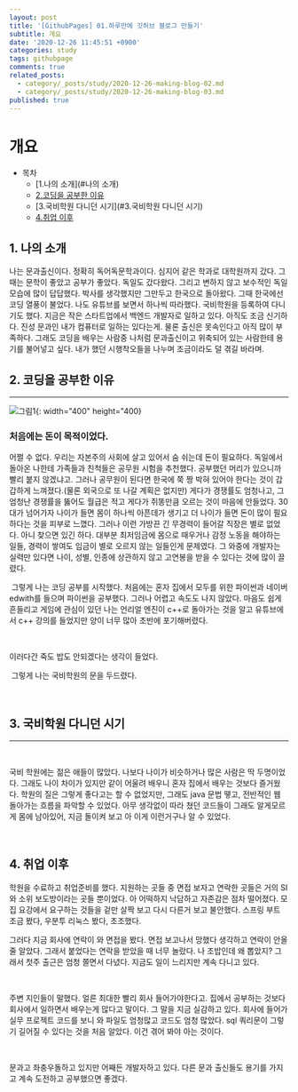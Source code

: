 ```yaml
---
layout: post
title: '[GithubPages] 01.하루만에 깃허브 블로그 만들기'
subtitle: 개요
date: '2020-12-26 11:45:51 +0900'
categories: study
tags: githubpage
comments: true
related_posts:
  - category/_posts/study/2020-12-26-making-blog-02.md
  - category/_posts/study/2020-12-26-making-blog-03.md
published: true
---
```


# 개요

- 목차
    - [1.나의 소개](#나의 소개)
    - [2.코딩을 공부한 이유](#2.동기)
    - [3.국비학원 다니던 시기](#3.국비학원 다니던 시기)
    - [4.취업 이후 ](#4.취업)

## 1. 나의 소개

나는 문과출신이다. 정확히 독어독문학과이다. 심지어 같은 학과로 대학원까지 갔다. 그때는 문학이 좋았고 공부가 좋았다. 독일도 갔다왔다. 그리고 변하지 않고 보수적인 독일 모습에 많이 답답했다. 박사를 생각했지만 그만두고 한국으로 돌아왔다. 그때 한국에선 코딩 열풍이 불었다. 나도 유튜브를 보면서 하나씩 따라했다. 국비학원을 등록하여 다니기도 했다. 지금은 작은 스타트업에서 백엔드 개발자로 일하고 있다. 아직도 조금 신기하다. 진성 문과인 내가 컴퓨터로 일하는 있다는게. 물론 출신은 못속인다고 아직 많이 부족하다. 그래도 코딩을 배우는 사람중 나처럼 문과출신이고 위축되어 있는 사람한테 용기를 불어넣고 싶다. 내가 했던 시행착오들을 나누며 조금이라도 덜 겪길 바라며.


## 2. 코딩을 공부한 이유
---
![그림1](../../../../assets/img/study/githubpages/1.png){: width="400" height="400}

### 처음에는 돈이 목적이었다.

어쩔 수 없다. 우리는 자본주의 사회에 살고 있어서 숨 쉬는데 돈이 필요하다. 
독일에서 돌아온 나한테 가족들과 친척들은 공무원 시험을 추천했다. 공부했던 머리가 있으니까 빨리 붙지 않겠냐고.
그러나 공무원이 된다면 한국에 쭉 짱 박혀 있어야 한다는 것이 갑갑하게 느껴졌다.(물론 외국으로 또 나갈 계획은 없지만)
게다가 경쟁률도 엄청나고, 그 엄청난 경쟁률을 뚫어도 월급은 적고 게다가 쥐똥만큼 오르는 것이 마음에 안들었다.
30대가 넘어가자 나이가 들면 몸이 하나씩 아픈데가 생기고 더 나이가 들면 돈이 많이 필요하다는 것을 피부로 느꼈다.
그러나 이런 가방끈 긴 무경력이 들어갈 직장은 별로 없었다. 아니 찾으면 있긴 하다. 대부분 최저임금에 몸으로 때우거나 감정 노동을 해야하는 일들, 경력이 쌓여도 임금이 별로 오르지 않는 일들인게 문제였다.
그 와중에 개발자는 실력만 있다면 나이, 성별, 인종에 상관하지 않고 고연봉을 받을 수 있다는 것에 많이 끌렸다. 

​
그렇게 나는 코딩 공부를 시작했다. 처음에는 혼자 집에서 모두를 위한 파이썬과 네이버  edwith를 들으며 파이썬을 공부했다. 그러나 어렵고 속도도 나지 않았다. 마음도 쉽게 흔들리고 게임에 관심이 있던 나는 언리얼 엔진이 c++로 돌아가는 것을 알고 유튜브에서 c++ 강의를 들었지만 양이 너무 많아 초반에 포기해버렸다.

​

이러다간 죽도 밥도 안되겠다는 생각이 들었다.

​
그렇게 나는 국비학원의 문을 두드렸다.

​



## 3. 국비학원 다니던 시기
---


​

국비 학원에는 젊은 애들이 많았다. 나보다 나이가 비슷하거나 많은 사람은 딱 두명이었다. 그래도 나이 차이가 있지만 같이 어울려 배우니 혼자 집에서 배우는 것보다 즐거웠다.
학원의 질은 그렇게 좋다고는 할 수 없었지만, 그래도 java 문법 뗗고, 전반적인 웹 돌아가는 흐름을 파악할 수 있었다. 아무 생각없이 따라 쳤던 코드들이 그래도 알게모르게 몸에 남아있어, 지금 돌이켜 보고 아 이게 이런거구나 알 수 있었다.

​


## 4. 취업 이후 

학원을 수료하고 취업준비를 했다. 지원하는 곳들 중 면접 보자고 연락한 곳들은 거의 SI와 소위 보도방이라는 곳들 뿐이었다. 아 어떡하지 낙담하고 자존감은 점차 떨어졌다. 모집 요강에서 요구하는 것들을 겉만 살짝 보고 다시 다른거 보고 불안했다. 스프링 부트 조금 봤다, 우분투 리눅스 봤다, 초조했다.

그러다 지금 회사에 연락이 와 면접을 봤다. 면접 보고나서 망했다 생각하고 연락이 안올줄 알았다. 그래서 붙었다는 연락을 받았을 때 너무 놀랐다. 나 조밥인데 왜 뽑았지?
그래서 첫주 출근은 엄청 쫄면서 다녔다. 지금도 일이 느리지만 계속 다니고 있다.

​

주변 지인들이 말했다. 얼른 최대한 빨리 회사 들어가야한다고. 집에서 공부하는 것보다 회사에서 일하면서 배우는게 많다고 말이다. 그 말을 지금 실감하고 있다. 회사에 들어가 실무 프로젝트 코드를 보니 와 파일도 엄청많고 코드도 엄청 많았다. sql 쿼리문이 그렇기 길어질 수 있다는 것을 처음 알았다. 이건 겪어 봐야 아는 것이다.

​

문과고 좌충우돌하고 있지만 어째든 개발자하고 있다. 다른 문과 출신들도 용기를 가지고 계속 도전하고 공부했으면 좋겠다.